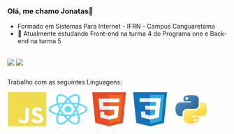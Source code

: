 ### Olá, me chamo Jonatas👋

- Formado em Sistemas Para Internet - IFRN - Campus Canguaretama
- 🌱 Atualmente estudando Front-end na turma 4 do Programa one e Back-end na turma 5

##


<img align="center" height="150em"  src="https://github-readme-stats.vercel.app/api?username=jonataspedro01&show_icons=true&theme=dark"/>
<img align="center" height="280em"  src="https://github-readme-stats.vercel.app/api/top-langs/?username=jonataspedro01&layout=compact)](https://github.com/anuraghazra/github-readme-stats"/>


##

Trabalho com as seguintes Linguagens: 

<div style="display: inline_block">
  <img align="center" alt="JP-Js" height="80" width="90" src="https://raw.githubusercontent.com/devicons/devicon/master/icons/javascript/javascript-plain.svg">
  <img align="center" alt="JP-React" height="80" width="90" src="https://raw.githubusercontent.com/devicons/devicon/master/icons/react/react-original.svg">
  <img align="center" alt="JP-HTML" height="80" width="90" src="https://raw.githubusercontent.com/devicons/devicon/master/icons/html5/html5-original.svg">
  <img align="center" alt="JP-CSS" height="80" width="90" src="https://raw.githubusercontent.com/devicons/devicon/master/icons/css3/css3-original.svg">
  <img align="center" alt="JP-Python" height="80" width="90" src="https://raw.githubusercontent.com/devicons/devicon/master/icons/python/python-original.svg">
</div>

